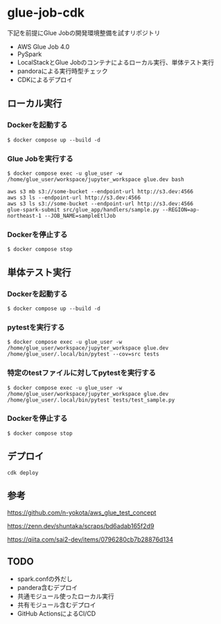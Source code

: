 # glue-job-cdk
下記を前提にGlue Jobの開発環境整備を試すリポジトリ

* AWS Glue Job 4.0
* PySpark
* LocalStackとGlue Jobのコンテナによるローカル実行、単体テスト実行
* pandoraによる実行時型チェック
* CDKによるデプロイ

## ローカル実行

### Dockerを起動する
```
$ docker compose up --build -d
```

### Glue Jobを実行する
```
$ docker compose exec -u glue_user -w /home/glue_user/workspace/jupyter_workspace glue.dev bash
```

```
aws s3 mb s3://some-bucket --endpoint-url http://s3.dev:4566
aws s3 ls --endpoint-url http://s3.dev:4566
aws s3 ls s3://some-bucket --endpoint-url http://s3.dev:4566
glue-spark-submit src/glue_app/handlers/sample.py --REGION=ap-northeast-1 --JOB_NAME=sampleEtlJob
```

### Dockerを停止する
```
$ docker compose stop
```

## 単体テスト実行

### Dockerを起動する
```
$ docker compose up --build -d
```

### pytestを実行する
```
$ docker compose exec -u glue_user -w /home/glue_user/workspace/jupyter_workspace glue.dev /home/glue_user/.local/bin/pytest --cov=src tests
```

### 特定のtestファイルに対してpytestを実行する
```
$ docker compose exec -u glue_user -w /home/glue_user/workspace/jupyter_workspace glue.dev /home/glue_user/.local/bin/pytest tests/test_sample.py
```

### Dockerを停止する
```
$ docker compose stop
```

## デプロイ
```
cdk deploy
```


## 参考
https://github.com/n-yokota/aws_glue_test_concept

https://zenn.dev/shuntaka/scraps/bd6adab165f2d9

https://qiita.com/sai2-dev/items/0796280cb7b28876d134


## TODO
* spark.confの外だし
* pandera含むデプロイ
* 共通モジュール使ったローカル実行
* 共有モジュール含むデプロイ
* GitHub ActionsによるCI/CD